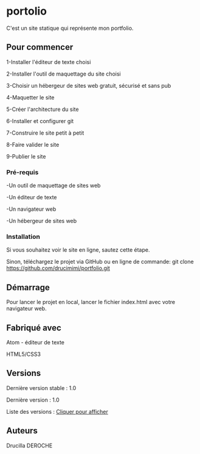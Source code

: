 # portolio
C'est un site statique qui représente mon portfolio.

## Pour commencer
1-Installer l'éditeur de texte choisi

2-Installer l'outil de maquettage du site choisi

3-Choisir un hébergeur de sites web gratuit, sécurisé et sans pub

4-Maquetter le site

5-Créer l'architecture du site

6-Installer et configurer git

7-Construire le site petit à petit

8-Faire valider le site

9-Publier le site

### Pré-requis
-Un outil de maquettage de sites web

-Un éditeur de texte

-Un navigateur web

-Un hébergeur de sites web

### Installation
Si vous souhaitez voir le site en ligne, sautez cette étape.

Sinon, téléchargez le projet via GitHub ou en ligne de commande: git clone https://github.com/drucimimi/portfolio.git

## Démarrage
Pour lancer le projet en local, lancer le fichier index.html avec votre navigateur web.

## Fabriqué avec
Atom - éditeur de texte

HTML5/CSS3

## Versions
Dernière version stable : 1.0

Dernière version : 1.0

Liste des versions : [Cliquer pour afficher](https://github.com/drucimimi/portfolio/tags)

## Auteurs
Drucilla DEROCHE